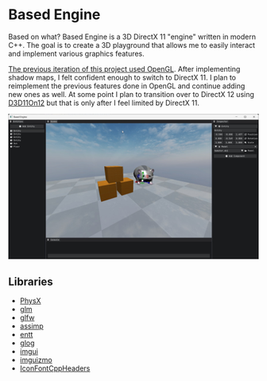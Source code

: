 # Based Engine

Based on what? Based Engine is a 3D DirectX 11 "engine" written in modern C++. The goal is to create a 3D playground that allows me to easily interact and implement various graphics features.

[The previous iteration of this project used OpenGL](https://github.com/matekdev/based-engine-opengl). After implementing shadow maps, I felt confident enough to switch to DirectX 11. I plan to reimplement the previous features done in OpenGL and continue adding new ones as well. At some point I plan to transition over to DirectX 12 using [D3D11On12](https://learn.microsoft.com/en-us/windows/win32/direct3d12/direct3d-11-on-12) but that is only after I feel limited by DirectX 11.

![EX](screenshots/example.jpg)

## Libraries

- [PhysX](https://github.com/NVIDIA-Omniverse/PhysX)
- [glm](https://github.com/g-truc/glm)
- [glfw](https://github.com/glfw/glfw)
- [assimp](https://github.com/assimp/assimp)
- [entt](https://github.com/skypjack/entt)
- [glog](https://github.com/google/glog)
- [imgui](https://github.com/ocornut/imgui)
- [imguizmo](https://github.com/CedricGuillemet/ImGuizmo)
- [IconFontCppHeaders](https://github.com/juliettef/IconFontCppHeaders)
